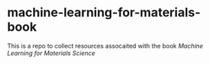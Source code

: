 # machine-learning-for-materials-book

This is a repo to collect resources assocaited with the book *Machine Learning for Materials Science*
